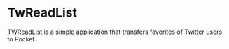 TwReadList
==========

TWReadList is a simple application that transfers favorites of Twitter users to Pocket.